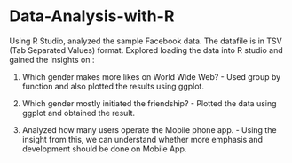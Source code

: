 # Data-Analysis-with-R

Using R Studio, analyzed the sample Facebook data. The datafile is in TSV (Tab Separated Values) format. 
Explored loading the data into R studio and gained the insights on :

1. Which gender makes more likes on World Wide Web? - Used group by function and also plotted the results using ggplot.

2. Which gender mostly initiated the friendship? - Plotted the data using ggplot and obtained the result.

3. Analyzed how many users operate the Mobile phone app. - Using the insight from this, we can understand whether more emphasis and development should be done on Mobile App.
